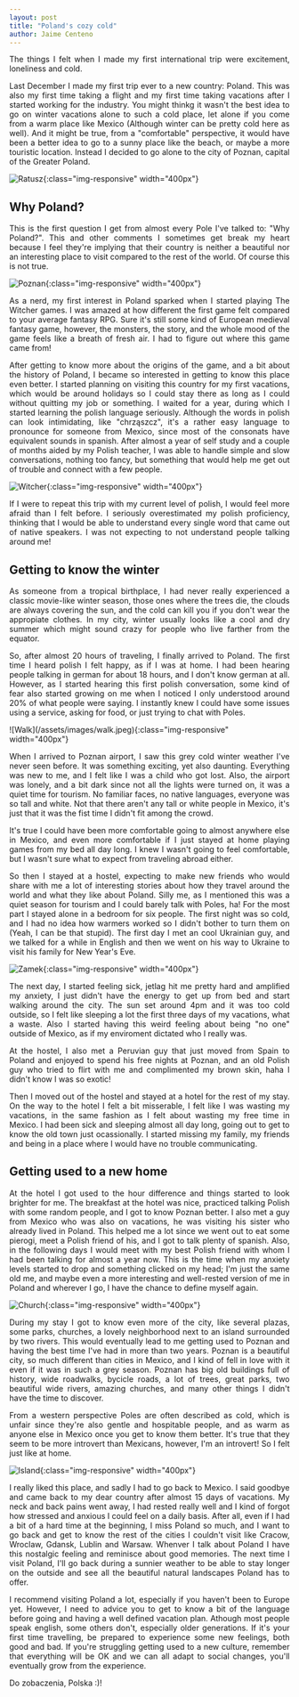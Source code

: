 ```yaml
---
layout: post
title: "Poland's cozy cold"
author: Jaime Centeno
---
```

<div style="text-align: justify"> 
<p>
The things I felt when I made my first international trip were excitement, loneliness and cold.
</p><p>
Last December I made my first trip ever to a new country: Poland. This was also my first time taking a flight and my first time taking vacations after I started working for the industry. You might thinkg it wasn't the best idea to go on winter vacations alone to such a cold place, let alone if you come from a warm place like Mexico (Although winter can be pretty cold here as well). And it might be true, from a "comfortable" perspective, it would have been a better idea to go to a sunny place like the beach, or maybe a more touristic location. Instead I decided to go alone to the city of Poznan, capital of the Greater Poland.</p></div>

![Ratusz](/assets/images/ratusz.jpeg){:class="img-responsive" width="400px"}

## Why Poland?
<div style="text-align: justify"> <p>
This is the first question I get from almost every Pole I've talked to: "Why Poland?". This and other comments I sometimes get break my heart because I feel they're implying that their country is neither a beautiful nor an interesting place to visit compared to the rest of the world. Of course this is not true.</p> </div>

![Poznan](/assets/images/colorPoznan.jpeg){:class="img-responsive" width="400px"}
<div style="text-align: justify"> <p>
As a nerd, my first interest in Poland sparked when I started playing The Witcher games. I was amazed at how different the first game felt compared to your average fantasy RPG. Sure it's still some kind of European medieval fantasy game, however, the monsters, the story, and the whole mood of the game feels like a breath of fresh air. I had to figure out where this game came from!</p>

<p>After getting to know more about the origins of the game, and a bit about the history of Poland, I became so interested in getting to know this place even better. I started planning on visiting this country for my first vacations, which would be around holidays so I could stay there as long as I could without quitting my job or something. I waited for a year, during which I started learning the polish language seriously. Although the words in polish can look intimidating, like "chrząszcz", it's a rather easy language to pronounce for someone from Mexico, since most of the consonats have equivalent sounds in spanish. After almost a year of self study and a couple of months aided by my Polish teacher, I was able to handle simple and slow conversations, nothing too fancy, but something that would help me get out of trouble and connect with a few people.</p>
</div>

![Witcher](/assets/images/witcher.jpeg){:class="img-responsive" width="400px"}
<div style="text-align: justify"> 

<p>If I were to repeat this trip with my current level of polish, I would feel more afraid than I felt before. I seriously overestimated my polish proficiency, thinking that I would be able to understand every single word that came out of native speakers. I was not expecting to not understand people talking around me!</p>
</div>

## Getting to know the winter
<div style="text-align: justify"> 

<p>As someone from a tropical birthplace, I had never really experienced a classic movie-like winter season, those ones where the trees die, the clouds are always covering the sun, and the cold can kill you if you don't wear the appropiate clothes. In my city, winter usually looks like a cool and dry summer which might sound crazy for people who live farther from the equator.</p>

<p>So, after almost 20 hours of traveling, I finally arrived to Poland. The first time I heard polish I felt happy, as if I was at home. I had been hearing people talking in german for about 18 hours, and I don't know german at all. However, as I started hearing this first polish conversation, some kind of fear also started growing on me when I noticed I only understood around 20% of what people were saying. I instantly knew I could have some issues using a service, asking for food, or just trying to chat with Poles. </p>
</div>
![Walk](/assets/images/walk.jpeg){:class="img-responsive" width="400px"}

<div style="text-align: justify"> 
<p>When I arrived to Poznan airport, I saw this grey cold winter weather I've never seen before. It was something exciting, yet also daunting. Everything was new to me, and I felt like I was a child who got lost. Also, the airport was lonely, and a bit dark since not all the lights were turned on, it was a quiet time for tourism. No familiar faces, no native languages, everyone was so tall and white. Not that there aren't any tall or white people in Mexico, it's just that it was the fist time I didn't fit among the crowd.</p>

<p>It's true I could have been more comfortable going to almost anywhere else in Mexico, and even more comfortable if I just stayed at home playing games from my bed all day long. I knew I wasn't going to feel comfortable, but I wasn't sure what to expect from traveling abroad either.</p>

<p>So then I stayed at a hostel, expecting to make new friends who would share with me a lot of interesting stories about how they travel around the world and what they like about Poland. Silly me, as I mentioned this was a quiet season for tourism and I could barely talk with Poles, ha! For the most part I stayed alone in a bedroom for six people. The first night was so cold, and I had no idea how warmers worked so I didn't bother to turn them on (Yeah, I can be that stupid). The first day I met an cool Ukrainian guy, and we talked for a while in English and then we went on his way to Ukraine to visit his family for New Year's Eve.</p></div>

![Zamek](/assets/images/zamek.jpeg){:class="img-responsive" width="400px"}

<div style="text-align: justify"> 

<p>The next day, I started feeling sick, jetlag hit me pretty hard and amplified my anxiety, I just didn't have the energy to get up from bed and start walking around the city. The sun set around 4pm and it was too cold outside, so I felt like sleeping a lot the first three days of my vacations, what a waste. Also I started having this weird feeling about being "no one" outside of Mexico, as if my enviroment dictated who I really was.</p>

<p>At the hostel, I also met a Peruvian guy that just moved from Spain to Poland and enjoyed to spend his free nights at Poznan, and an old Polish guy who tried to flirt with me and complimented my brown skin, haha I didn't know I was so exotic!</p>

<p>Then I moved out of the hostel and stayed at a hotel for the rest of my stay. On the way to the hotel I felt a bit misserable, I felt like I was wasting my vacations, in the same fashion as I felt about wasting my free time in Mexico. I had been sick and sleeping almost all day long, going out to get to know the old town just ocassionally. I started missing my family, my friends and being in a place where I would have no trouble communicating. </p>
</div>

## Getting used to a new home

<div style="text-align: justify"> 
<p>At the hotel I got used to the hour difference and things started to look brighter for me. The breakfast at the hotel was nice, practiced talking Polish with some random people, and I got to know Poznan better. I also met a guy from Mexico who was also on vacations, he was visiting his sister who already lived in Poland. This helped me a lot since we went out to eat some pierogi, meet a Polish friend of his, and I got to talk plenty of spanish. Also, in the following days I would meet with my best Polish friend with whom I had been talking for almost a year now. This is the time when my anxiety levels started to drop and something clicked on my head; I'm just the same old me, and maybe even a more interesting and well-rested version of me in Poland and wherever I go, I have the chance to define myself again.</p>
</div>

![Church](/assets/images/churchWow.jpeg){:class="img-responsive" width="400px"}
<div style="text-align: justify"> 

<p>During my stay I got to know even more of the city, like several plazas, some parks, churches, a lovely neighborhood next to an island surrounded by two rivers. This would eventually lead to me getting used to Poznan and having the best time I've had in more than two years. Poznan is a beautiful city, so much different than cities in Mexico, and I kind of fell in love with it even if it was in such a grey season. Poznan has big old buildings full of history, wide roadwalks, bycicle roads, a lot of trees, great parks, two beautiful wide rivers, amazing churches, and many other things I didn't have the time to discover.</p>

<p>From a western perspective Poles are often described as cold, which is unfair since they're also gentle and hospitable people, and as warm as anyone else in Mexico once you get to know them better. It's true that they seem to be more introvert than Mexicans, however, I'm an introvert! So I felt just like at home.</p></div>

![Island](/assets/images/island.jpeg){:class="img-responsive" width="400px"}

<div style="text-align: justify"> 
<p>I really liked this place, and sadly I had to go back to Mexico. I said goodbye and came back to my dear country after almost 15 days of vacations. My neck and back pains went away, I had rested really well and I kind of forgot how stressed and anxious I could feel on a daily basis. After all, even if I had a bit of a hard time at the beginning, I miss Poland so much, and I want to go back and get to know the rest of the cities I couldn't visit like Cracow, Wroclaw, Gdansk, Lublin and Warsaw. Whenver I talk about Poland I have this nostalgic feeling and reminisce about good memories. The next time I visit Poland, I'll go back during a sunnier weather to be able to stay longer on the outside and see all the beautiful natural landscapes Poland has to offer.</p>

<p>I recommend visiting Poland a lot, especially if you haven't been to Europe yet. However, I need to advice you to get to know a bit of the language before going and having a well defined vacation plan. Athough most people speak english, some others don't, especially older generations. If it's your first time travelling, be prepared to experience some new feelings, both good and bad. If you're struggling getting used to a new culture, remember that everything will be OK and we can all adapt to social changes, you'll eventually grow from the experience.

Do zobaczenia, Polska :)!</p>
</div>

